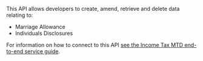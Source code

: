 This API allows developers to create, amend, retrieve and delete data relating to:

- Marriage Allowance
- Individuals Disclosures

For information on how to connect to this API [see the Income Tax MTD end-to-end service guide](https://developer.service.hmrc.gov.uk/guides/income-tax-mtd-end-to-end-service-guide/).
